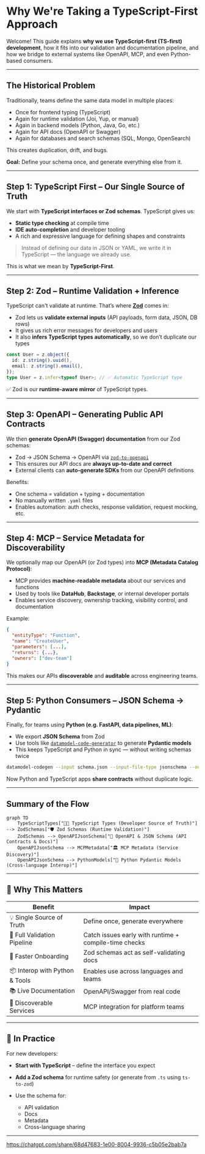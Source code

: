 # Why We're Taking a TypeScript-First Approach

Welcome! This guide explains **why we use TypeScript-first (TS-first) development**, how it fits into our validation and documentation pipeline, and how we bridge to external systems like OpenAPI, MCP, and even Python-based consumers.

---

## The Historical Problem

Traditionally, teams define the same data model in multiple places:

* Once for frontend typing (TypeScript)
* Again for runtime validation (Joi, Yup, or manual)
* Again in backend models (Python, Java, Go, etc.)
* Again for API docs (OpenAPI or Swagger)
* Again for databases and search schemas (SQL, Mongo, OpenSearch)

This creates duplication, drift, and bugs.

**Goal:** Define your schema once, and generate everything else from it.

---

## Step 1: TypeScript First – Our Single Source of Truth

We start with **TypeScript interfaces or Zod schemas**. TypeScript gives us:

* **Static type checking** at compile time
* **IDE auto-completion** and developer tooling
* A rich and expressive language for defining shapes and constraints

> Instead of defining our data in JSON or YAML, we write it in TypeScript — the language we already use.

This is what we mean by **TypeScript-First**.

---

## Step 2: Zod – Runtime Validation + Inference

TypeScript can't validate at runtime. That’s where **[Zod](https://github.com/colinhacks/zod)** comes in:

* Zod lets us **validate external inputs** (API payloads, form data, JSON, DB rows)
* It gives us rich error messages for developers and users
* It also **infers TypeScript types automatically**, so we don’t duplicate our types

```ts
const User = z.object({
  id: z.string().uuid(),
  email: z.string().email(),
});
type User = z.infer<typeof User>; // ✅ Automatic TypeScript type
```

✅ Zod is our **runtime-aware mirror** of TypeScript types.

---

## Step 3: OpenAPI – Generating Public API Contracts

We then **generate OpenAPI (Swagger) documentation** from our Zod schemas:

* Zod → JSON Schema → OpenAPI via [`zod-to-openapi`](https://github.com/asteasolutions/zod-to-openapi)
* This ensures our API docs are **always up-to-date and correct**
* External clients can **auto-generate SDKs** from our OpenAPI definitions

Benefits:

* One schema = validation + typing + documentation
* No manually written `.yaml` files
* Enables automation: auth checks, response validation, request mocking, etc.

---

## Step 4: MCP – Service Metadata for Discoverability

We optionally map our OpenAPI (or Zod types) into **MCP (Metadata Catalog Protocol)**:

* MCP provides **machine-readable metadata** about our services and functions
* Used by tools like **DataHub**, **Backstage**, or internal developer portals
* Enables service discovery, ownership tracking, visibility control, and documentation

Example:

```json
{
  "entityType": "Function",
  "name": "CreateUser",
  "parameters": [...],
  "returns": {...},
  "owners": ["dev-team"]
}
```

This makes our APIs **discoverable** and **auditable** across engineering teams.

---

## Step 5: Python Consumers – JSON Schema → Pydantic

Finally, for teams using **Python (e.g. FastAPI, data pipelines, ML)**:

* We export **JSON Schema** from Zod
* Use tools like [`datamodel-code-generator`](https://github.com/koxudaxi/datamodel-code-generator) to generate **Pydantic models**
* This keeps TypeScript and Python in sync — without writing schemas twice

```bash
datamodel-codegen --input schema.json --input-file-type jsonschema --output models.py
```

Now Python and TypeScript apps **share contracts** without duplicate logic.

---

## Summary of the Flow

```mermaid
graph TD
    TypeScriptTypes["👨‍💻 TypeScript Types (Developer Source of Truth)"] --> ZodSchemas["🛡️ Zod Schemas (Runtime Validation)"]
    ZodSchemas --> OpenAPIJsonSchema["📘 OpenAPI & JSON Schema (API Contracts & Docs)"]
    OpenAPIJsonSchema --> MCPMetadata["🏛️ MCP Metadata (Service Discovery)"]
    OpenAPIJsonSchema --> PythonModels["🐍 Python Pydantic Models (Cross-language Interop)"]
```

---

## 🧠 Why This Matters

| Benefit                        | Impact                                                |
| ------------------------------ | ----------------------------------------------------- |
| 💡 Single Source of Truth      | Define once, generate everywhere                      |
| 🧪 Full Validation Pipeline    | Catch issues early with runtime + compile-time checks |
| 🚀 Faster Onboarding           | Zod schemas act as self-validating docs               |
| 📦 Interop with Python & Tools | Enables use across languages and teams                |
| 📚 Live Documentation          | OpenAPI/Swagger from real code                        |
| 🧭 Discoverable Services       | MCP integration for platform teams                    |

---

## 🚀 In Practice

For new developers:

* **Start with TypeScript** – define the interface you expect
* **Add a Zod schema** for runtime safety (or generate from `.ts` using `ts-to-zod`)
* Use the schema for:

  * API validation
  * Docs
  * Metadata
  * Cross-language sharing

---
https://chatgpt.com/share/68d47683-1e00-8004-9936-c5b05e2bab7a
